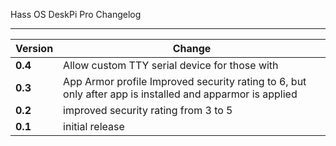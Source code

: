 Hass OS DeskPi Pro Changelog
___
| Version | Change|
| --- | --- |
| **0.4**| Allow custom TTY serial device for those with |hardcoded profiles included.  ttyUSB0, 1,2,3 and 4 allowed.|
| **0.3** | App Armor profile Improved security rating to 6, but only after app is installed and apparmor is applied|
| **0.2** | improved security rating from 3 to 5|
| **0.1** | initial release|


